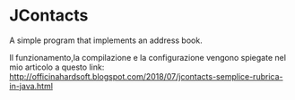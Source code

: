 # JContacts
A simple program that implements an address book.

Il funzionamento,la compilazione e la configurazione vengono spiegate nel mio articolo a questo link: 
http://officinahardsoft.blogspot.com/2018/07/jcontacts-semplice-rubrica-in-java.html
